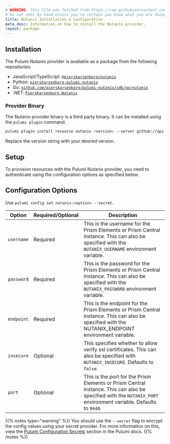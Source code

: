 ```yaml
---
# WARNING: this file was fetched from https://raw.githubusercontent.com/pierskarsenbarg/pulumi-nutanix/v0.9.0/docs/installation-configuration.md
# Do not edit by hand unless you're certain you know what you are doing!
title: Nutanix Installation & Configuration
meta_desc: Information on how to install the Nutanix provider.
layout: package
---
```


## Installation

The Pulumi Nutanix provider is available as a package from the following repositories:

- JavaScript/TypeScript: [`@pierskarsenbarg/nutanix`](https://www.npmjs.com/package/@pierskarsenbarg/nutanix)
- Python: [`pierskarsenbarg-pulumi-nutanix`](https://pypi.org/project/pulumi-nutanix/)
- Go: [`github.com/pierskarsenbarg/pulumi-nutanix/sdk/go/nutanix`](https://pkg.go.dev/github.com/pierskarsenbarg/pulumi-nutanix/sdk)
- .NET: [`PiersKarsenbarg.Nutanix`](https://www.nuget.org/packages/PiersKarsenbarg.Nutanix)

### Provider Binary

The Nutanix provider binary is a third party binary. It can be installed using the `pulumi plugin` command.

```bash
pulumi plugin install resource nutanix <version> --server github://api.github.com/pierskarsenbarg
```

Replace the version string with your desired version.

## Setup

To provision resources with the Pulumi Nutanix provider, you need to authenticate using the configuration options as specified below.

## Configuration Options

Use `pulumi config set nutanix:<option> --secret`.

| Option     | Required/Optional | Description                                                                                                                                         |
| ---------- | ----------------- | --------------------------------------------------------------------------------------------------------------------------------------------------- |
| `username` | Required          | This is the username for the Prism Elements or Prism Central instance. This can also be specified with the `NUTANIX_USERNAME` environment variable. |
| `password` | Required          | This is the password for the Prism Elements or Prism Central instance. This can also be specified with the `NUTANIX_PASSWORD` environment variable. |
| `endpoint` | Required          | This is the endpoint for the Prism Elements or Prism Central instance. This can also be specified with the NUTANIX_ENDPOINT environment variable.   |
| `insecure` | Optional          | This specifies whether to allow verify ssl certificates. This can also be specified with `NUTANIX_INSECURE`. Defaults to `false`.                     |
| `port`     | Optional          | This is the port for the Prism Elements or Prism Central instance. This can also be specified with the `NUTANIX_PORT` environment variable. Defaults to `9440`. |

{{% notes type="warning" %}}
You should use the `--secret` flag to encrypt the config values using your secret provider. For more information on this, view the [Pulumi Configuration Secrets](https://www.pulumi.com/docs/intro/concepts/secrets/#secrets) section in the Pulumi docs.
{{% /notes %}}
